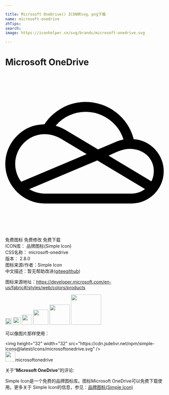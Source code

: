 ```yaml
---

title: Microsoft OneDrive() ICON转svg、png下载
name: microsoft-onedrive
zhTips: 
search: 
image: https://iconhelper.cn/svg/brands/microsoft-onedrive.svg

---
```


# Microsoft OneDrive  <small style="font-size: 60%;font-weight: 100"></small>

<div id="svg" class="svg-wrap">
<svg role="img" xmlns="http://www.w3.org/2000/svg" viewBox="0 0 24 24"><title>Microsoft OneDrive icon</title><path d="M19.453 9.95q.961.058 1.787.468.826.41 1.442 1.066.615.657.966 1.512.352.856.352 1.816 0 1.008-.387 1.893-.386.885-1.049 1.547-.662.662-1.546 1.049-.885.387-1.893.387H6q-1.242 0-2.332-.475-1.09-.475-1.904-1.29-.815-.814-1.29-1.903Q0 14.93 0 13.688q0-.985.31-1.887.311-.903.862-1.658.55-.756 1.324-1.325.774-.568 1.711-.861.434-.129.85-.187.416-.06.861-.082h.012q.515-.786 1.207-1.413.691-.627 1.5-1.066.808-.44 1.705-.668.896-.229 1.845-.229 1.278 0 2.456.417 1.177.416 2.144 1.16.967.744 1.658 1.78.692 1.038 1.008 2.28zm-7.265-4.137q-1.325 0-2.52.544-1.195.545-2.04 1.565.446.117.85.299.405.181.792.416l4.78 2.86 2.731-1.15q.27-.117.545-.204.276-.088.58-.147-.293-.937-.855-1.705-.563-.768-1.319-1.318-.755-.551-1.658-.856-.902-.304-1.886-.304zM2.414 16.395l9.914-4.184-3.832-2.297q-.586-.351-1.23-.539-.645-.188-1.325-.188-.914 0-1.722.364-.809.363-1.412.978-.604.616-.955 1.436-.352.82-.352 1.723 0 .703.234 1.423.235.721.68 1.284zm16.711 1.793q.563 0 1.078-.176.516-.176.961-.516l-7.23-4.324-10.301 4.336q.527.328 1.13.504.604.175 1.237.175zm3.012-1.852q.363-.727.363-1.523 0-.774-.293-1.407t-.791-1.072q-.498-.44-1.166-.68-.668-.24-1.406-.24-.422 0-.838.1t-.815.252q-.398.152-.785.334-.386.181-.761.345Z"/></svg>
</div>
<detail full-name='microsoft-onedrive'></detail>

<div class="detail-page">
<p>
<span><span class="badge-success badge">免费图标</span> <span class="badge-success badge">免费修改</span>  <span class="badge-success badge">免费下载</span> </span>
<br/>
<span>
ICON库：
<span class="badge-secondary badge">品牌图标(Simple Icon)</span> 
</span>
<br/>
<span>
CSS名称：
<span class="badge-secondary badge">microsoft-onedrive</span> 
</span>

<br/>
<span>
版本：
<span class="badge-secondary badge">2.8.0</span> 
</span>
<br/>
<span>图标来源/作者：<span class="badge-light badge">Simple Icon</span></span> 
<br/>
<span class="zh-detail">中文描述：暂无<span class="help-link"><span>帮助改进</span>(<a href="https://gitee.com/liuwave/icon-helper/edit/master/json/brands/microsoft-onedrive.json" target="_blank" rel="noopener noreferrer">gitee</a><a href="https://github.com/liuwave/icon-helper/edit/master/json/brands/microsoft-onedrive.json" target="_blank" rel="noopener noreferrer">github</a></span>)</span><br/>
</p>
</div><div class="description description alert alert-light"><p>图标来源地址：<a href="https://developer.microsoft.com/en-us/fabric#/styles/web/colors/products" target="_blank" rel="noopener noreferrer">https://developer.microsoft.com/en-us/fabric#/styles/web/colors/products</a></p></div>
<div class="alert alert-dark">
<img height="21" width="21" src="https://cdn.jsdelivr.net/npm/simple-icons@latest/icons/microsoftonedrive.svg" />
<img height="24" width="24" src="https://cdn.jsdelivr.net/npm/simple-icons@latest/icons/microsoftonedrive.svg" />
<img height="32" width="32" src="https://cdn.jsdelivr.net/npm/simple-icons@latest/icons/microsoftonedrive.svg" />
<img height="48" width="48" src="https://cdn.jsdelivr.net/npm/simple-icons@latest/icons/microsoftonedrive.svg" />
<img height="64" width="64" src="https://cdn.jsdelivr.net/npm/simple-icons@latest/icons/microsoftonedrive.svg" />
<img height="96" width="96" src="https://cdn.jsdelivr.net/npm/simple-icons@latest/icons/microsoftonedrive.svg" />

</div>
<div>
  <p>可以像图片那样使用：    
  </p>
  <div class="alert alert-primary" style="font-size: 14px">
    &lt;img height="32" width="32" src="https://cdn.jsdelivr.net/npm/simple-icons@latest/icons/microsoftonedrive.svg" /&gt;
    <copy-btn content='<img height="32" width="32" src="https://cdn.jsdelivr.net/npm/simple-icons@latest/icons/microsoftonedrive.svg" />'></copy-btn>
  </div>
  <div class="alert alert-secondary">
    <img height="32" width="32" src="https://cdn.jsdelivr.net/npm/simple-icons@latest/icons/microsoftonedrive.svg" />microsoftonedrive
    <copy-btn content="microsoftonedrive" btn-title="复制图标名称"></copy-btn>
  </div>
</div>
<div class="icon-detail__container">
<p>关于“<b>Microsoft OneDrive</b>”的评论:</p>
</div>
<Vssue title="关于“Microsoft OneDrive”的评论" />
<div><p>Simple Icon是一个免费的品牌图标库。图标Microsoft OneDrive可以免费下载使用。更多关于  Simple Icon的信息，参见：<a target="_blank" href="https://iconhelper.cn/brands.html">品牌图标(Simple Icon)</a>
</p></div>
